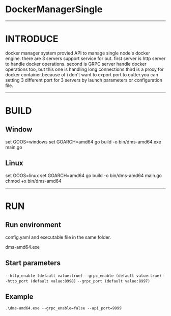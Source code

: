 # DockerManagerSingle

----

# INTRODUCE
docker manager system provied API to manage single node's docker engine.
there are 3 servers support service for out.  first server is http server to handle docker operations. second is GRPC server handle docker operations too, but this one is handling long connections.third is a proxy for docker container.because of i don't want to export port to outter.you can setting 3 different port for 3 servers by launch parameters or configuration file.

----

# BUILD

## Window
set GOOS=windows
set GOARCH=amd64
go build -o bin/dms-amd64.exe main.go

## Linux
set GOOS=linux
set GOARCH=amd64
go build -o bin/dms-amd64 main.go
chmod +x bin/dms-amd64

----

# RUN
## Run environment
config.yaml and executable file in the same folder.

dms-amd64.exe
## Start parameters
`--http_enable (default value:true)`
`--grpc_enable (default value:true)`
`--http_port (default value:8998)`
`--grpc_port (default value:8997)`
## Example
```
.\dms-amd64.exe --grpc_enable=false --api_port=9999
```
